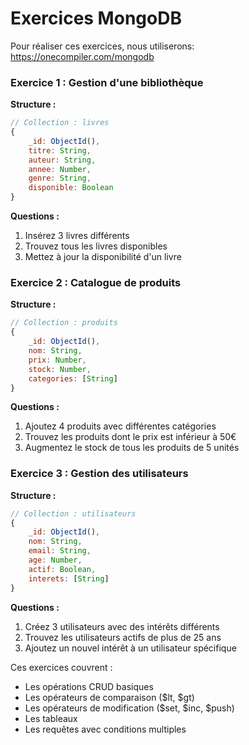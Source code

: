 
# Exercices MongoDB

Pour réaliser ces exercices, nous utiliserons: https://onecompiler.com/mongodb


### Exercice 1 : Gestion d'une bibliothèque
**Structure :**
```javascript
// Collection : livres
{
    _id: ObjectId(),
    titre: String,
    auteur: String,
    annee: Number,
    genre: String,
    disponible: Boolean
}
```

**Questions :**
1. Insérez 3 livres différents
2. Trouvez tous les livres disponibles
3. Mettez à jour la disponibilité d'un livre


### Exercice 2 : Catalogue de produits
**Structure :**
```javascript
// Collection : produits
{
    _id: ObjectId(),
    nom: String,
    prix: Number,
    stock: Number,
    categories: [String]
}
```

**Questions :**
1. Ajoutez 4 produits avec différentes catégories
2. Trouvez les produits dont le prix est inférieur à 50€
3. Augmentez le stock de tous les produits de 5 unités


### Exercice 3 : Gestion des utilisateurs
**Structure :**
```javascript
// Collection : utilisateurs
{
    _id: ObjectId(),
    nom: String,
    email: String,
    age: Number,
    actif: Boolean,
    interets: [String]
}
```

**Questions :**
1. Créez 3 utilisateurs avec des intérêts différents
2. Trouvez les utilisateurs actifs de plus de 25 ans
3. Ajoutez un nouvel intérêt à un utilisateur spécifique


Ces exercices couvrent :
- Les opérations CRUD basiques
- Les opérateurs de comparaison ($lt, $gt)
- Les opérateurs de modification ($set, $inc, $push)
- Les tableaux
- Les requêtes avec conditions multiples